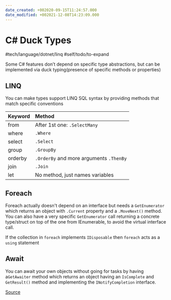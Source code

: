 ```yaml
---
date_created: +002020-09-15T11:24:57.000
date_modified: +002021-12-08T14:23:09.000
---
```


# C# Duck Types

#tech/language/dotnet/linq #self/todo/to-expand

Some C# features don’t depend on specific type abstractions, but can be implemented via duck typing(presence of specific methods or properties)

## LINQ

You can make types support LINQ SQL syntax by providing methods that match specific conventions

| Keyword | Method                                  |
| ------- |:--------------------------------------- |
| from    | After 1st one: `.SelectMany`            |
| where   | `.Where`                                |
| select  | `.Select`                               |
| group   | `.GroupBy`                              |
| orderby | `.OrderBy` and more arguments `.ThenBy` |
| join    | `.Join`                                 |
| let     | No method, just names variables         |

## Foreach

Foreach actually doesn't depend on an interface but needs a `GetEnumerator` which returns an object with `.Current` property and a `.MoveNext()` method. You can also have a very specific `GetEnumerator` call returning a concrete type/struct on top of the one from IEnumerable, to avoid the virtual interface call.

If the collection in `foreach` implements `IDisposable` then `foreach` acts as a `using` statement

## Await

You can await your own objects without going for tasks by having a`GetAwaiter` method which returns an object having an `IsComplete` and `GetResult()` method and implementing the `INotifyCompletion` interface.

[Source](https://www.gamlor.info/posts-output/2019-12-11-csharp-structural-pattern/en/)
